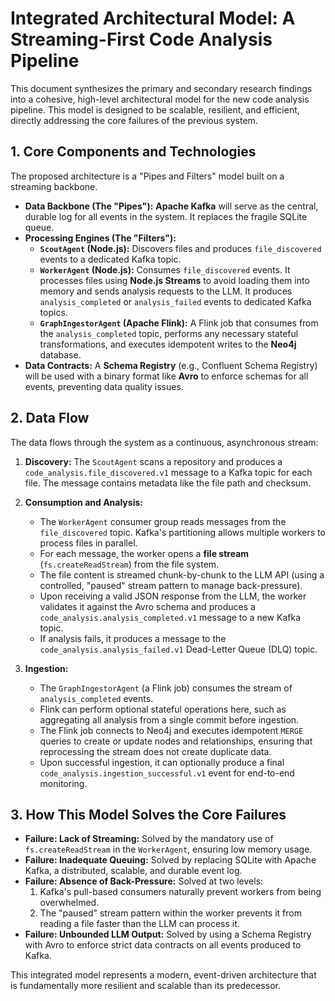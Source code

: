 # Integrated Architectural Model: A Streaming-First Code Analysis Pipeline

This document synthesizes the primary and secondary research findings into a cohesive, high-level architectural model for the new code analysis pipeline. This model is designed to be scalable, resilient, and efficient, directly addressing the core failures of the previous system.

## 1. Core Components and Technologies

The proposed architecture is a "Pipes and Filters" model built on a streaming backbone.

*   **Data Backbone (The "Pipes"):** **Apache Kafka** will serve as the central, durable log for all events in the system. It replaces the fragile SQLite queue.
*   **Processing Engines (The "Filters"):**
    *   **`ScoutAgent` (Node.js):** Discovers files and produces `file_discovered` events to a dedicated Kafka topic.
    *   **`WorkerAgent` (Node.js):** Consumes `file_discovered` events. It processes files using **Node.js Streams** to avoid loading them into memory and sends analysis requests to the LLM. It produces `analysis_completed` or `analysis_failed` events to dedicated Kafka topics.
    *   **`GraphIngestorAgent` (Apache Flink):** A Flink job that consumes from the `analysis_completed` topic, performs any necessary stateful transformations, and executes idempotent writes to the **Neo4j** database.
*   **Data Contracts:** A **Schema Registry** (e.g., Confluent Schema Registry) will be used with a binary format like **Avro** to enforce schemas for all events, preventing data quality issues.

## 2. Data Flow

The data flows through the system as a continuous, asynchronous stream:

1.  **Discovery:** The `ScoutAgent` scans a repository and produces a `code_analysis.file_discovered.v1` message to a Kafka topic for each file. The message contains metadata like the file path and checksum.

2.  **Consumption and Analysis:**
    *   The `WorkerAgent` consumer group reads messages from the `file_discovered` topic. Kafka's partitioning allows multiple workers to process files in parallel.
    *   For each message, the worker opens a **file stream** (`fs.createReadStream`) from the file system.
    *   The file content is streamed chunk-by-chunk to the LLM API (using a controlled, "paused" stream pattern to manage back-pressure).
    *   Upon receiving a valid JSON response from the LLM, the worker validates it against the Avro schema and produces a `code_analysis.analysis_completed.v1` message to a new Kafka topic.
    *   If analysis fails, it produces a message to the `code_analysis.analysis_failed.v1` Dead-Letter Queue (DLQ) topic.

3.  **Ingestion:**
    *   The `GraphIngestorAgent` (a Flink job) consumes the stream of `analysis_completed` events.
    *   Flink can perform optional stateful operations here, such as aggregating all analysis from a single commit before ingestion.
    *   The Flink job connects to Neo4j and executes idempotent `MERGE` queries to create or update nodes and relationships, ensuring that reprocessing the stream does not create duplicate data.
    *   Upon successful ingestion, it can optionally produce a final `code_analysis.ingestion_successful.v1` event for end-to-end monitoring.

## 3. How This Model Solves the Core Failures

*   **Failure: Lack of Streaming:** Solved by the mandatory use of `fs.createReadStream` in the `WorkerAgent`, ensuring low memory usage.
*   **Failure: Inadequate Queuing:** Solved by replacing SQLite with Apache Kafka, a distributed, scalable, and durable event log.
*   **Failure: Absence of Back-Pressure:** Solved at two levels:
    1.  Kafka's pull-based consumers naturally prevent workers from being overwhelmed.
    2.  The "paused" stream pattern within the worker prevents it from reading a file faster than the LLM can process it.
*   **Failure: Unbounded LLM Output:** Solved by using a Schema Registry with Avro to enforce strict data contracts on all events produced to Kafka.

This integrated model represents a modern, event-driven architecture that is fundamentally more resilient and scalable than its predecessor.